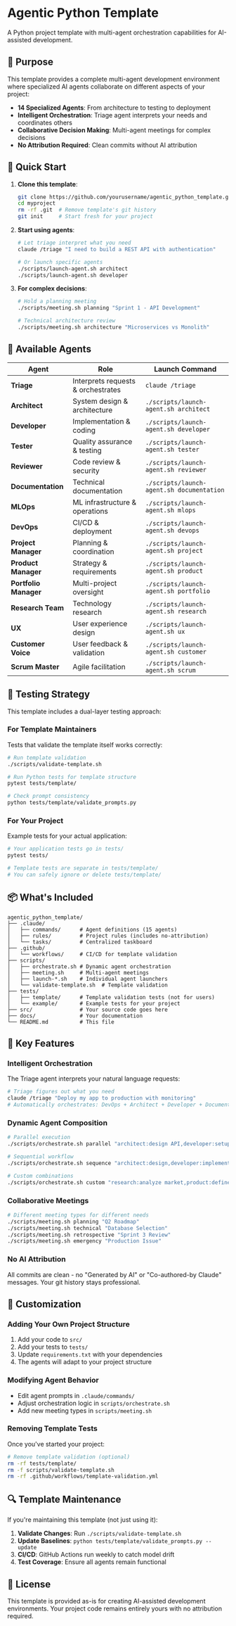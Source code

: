 # Agentic Python Template

A Python project template with multi-agent orchestration capabilities for AI-assisted development.

## 🎯 Purpose

This template provides a complete multi-agent development environment where specialized AI agents collaborate on different aspects of your project:

- **14 Specialized Agents**: From architecture to testing to deployment
- **Intelligent Orchestration**: Triage agent interprets your needs and coordinates others
- **Collaborative Decision Making**: Multi-agent meetings for complex decisions
- **No Attribution Required**: Clean commits without AI attribution

## 🚀 Quick Start

1. **Clone this template**:
   ```bash
   git clone https://github.com/yourusername/agentic_python_template.git myproject
   cd myproject
   rm -rf .git  # Remove template's git history
   git init     # Start fresh for your project
   ```

2. **Start using agents**:
   ```bash
   # Let triage interpret what you need
   claude /triage "I need to build a REST API with authentication"
   
   # Or launch specific agents
   ./scripts/launch-agent.sh architect
   ./scripts/launch-agent.sh developer
   ```

3. **For complex decisions**:
   ```bash
   # Hold a planning meeting
   ./scripts/meeting.sh planning "Sprint 1 - API Development"
   
   # Technical architecture review
   ./scripts/meeting.sh architecture "Microservices vs Monolith"
   ```

## 🤖 Available Agents

| Agent | Role | Launch Command |
|-------|------|----------------|
| **Triage** | Interprets requests & orchestrates | `claude /triage` |
| **Architect** | System design & architecture | `./scripts/launch-agent.sh architect` |
| **Developer** | Implementation & coding | `./scripts/launch-agent.sh developer` |
| **Tester** | Quality assurance & testing | `./scripts/launch-agent.sh tester` |
| **Reviewer** | Code review & security | `./scripts/launch-agent.sh reviewer` |
| **Documentation** | Technical documentation | `./scripts/launch-agent.sh documentation` |
| **MLOps** | ML infrastructure & operations | `./scripts/launch-agent.sh mlops` |
| **DevOps** | CI/CD & deployment | `./scripts/launch-agent.sh devops` |
| **Project Manager** | Planning & coordination | `./scripts/launch-agent.sh project` |
| **Product Manager** | Strategy & requirements | `./scripts/launch-agent.sh product` |
| **Portfolio Manager** | Multi-project oversight | `./scripts/launch-agent.sh portfolio` |
| **Research Team** | Technology research | `./scripts/launch-agent.sh research` |
| **UX** | User experience design | `./scripts/launch-agent.sh ux` |
| **Customer Voice** | User feedback & validation | `./scripts/launch-agent.sh customer` |
| **Scrum Master** | Agile facilitation | `./scripts/launch-agent.sh scrum` |

## 🧪 Testing Strategy

This template includes a dual-layer testing approach:

### For Template Maintainers
Tests that validate the template itself works correctly:
```bash
# Run template validation
./scripts/validate-template.sh

# Run Python tests for template structure
pytest tests/template/

# Check prompt consistency
python tests/template/validate_prompts.py
```

### For Your Project
Example tests for your actual application:
```bash
# Your application tests go in tests/
pytest tests/

# Template tests are separate in tests/template/
# You can safely ignore or delete tests/template/
```

## 📦 What's Included

```
agentic_python_template/
├── .claude/
│   ├── commands/      # Agent definitions (15 agents)
│   ├── rules/         # Project rules (includes no-attribution)
│   └── tasks/         # Centralized taskboard
├── .github/
│   └── workflows/     # CI/CD for template validation
├── scripts/
│   ├── orchestrate.sh # Dynamic agent orchestration
│   ├── meeting.sh     # Multi-agent meetings
│   ├── launch-*.sh    # Individual agent launchers
│   └── validate-template.sh  # Template validation
├── tests/
│   ├── template/      # Template validation tests (not for users)
│   └── example/       # Example tests for your project
├── src/               # Your source code goes here
├── docs/              # Your documentation
└── README.md          # This file
```

## 🌟 Key Features

### Intelligent Orchestration
The Triage agent interprets your natural language requests:
```bash
# Triage figures out what you need
claude /triage "Deploy my app to production with monitoring"
# Automatically orchestrates: DevOps + Architect + Developer + Documentation
```

### Dynamic Agent Composition
```bash
# Parallel execution
./scripts/orchestrate.sh parallel "architect:design API,developer:setup project"

# Sequential workflow
./scripts/orchestrate.sh sequence "architect:design,developer:implement,tester:verify"

# Custom combinations
./scripts/orchestrate.sh custom "research:analyze market,product:define features,ux:create designs"
```

### Collaborative Meetings
```bash
# Different meeting types for different needs
./scripts/meeting.sh planning "Q2 Roadmap"
./scripts/meeting.sh technical "Database Selection"
./scripts/meeting.sh retrospective "Sprint 3 Review"
./scripts/meeting.sh emergency "Production Issue"
```

### No AI Attribution
All commits are clean - no "Generated by AI" or "Co-authored-by Claude" messages. Your git history stays professional.

## 🔧 Customization

### Adding Your Own Project Structure
1. Add your code to `src/`
2. Add your tests to `tests/`
3. Update `requirements.txt` with your dependencies
4. The agents will adapt to your project structure

### Modifying Agent Behavior
- Edit agent prompts in `.claude/commands/`
- Adjust orchestration logic in `scripts/orchestrate.sh`
- Add new meeting types in `scripts/meeting.sh`

### Removing Template Tests
Once you've started your project:
```bash
# Remove template validation (optional)
rm -rf tests/template/
rm -f scripts/validate-template.sh
rm -rf .github/workflows/template-validation.yml
```

## 🔍 Template Maintenance

If you're maintaining this template (not just using it):

1. **Validate Changes**: Run `./scripts/validate-template.sh`
2. **Update Baselines**: `python tests/template/validate_prompts.py --update`
3. **CI/CD**: GitHub Actions run weekly to catch model drift
4. **Test Coverage**: Ensure all agents remain functional

## 📝 License

This template is provided as-is for creating AI-assisted development environments.
Your project code remains entirely yours with no attribution required.
